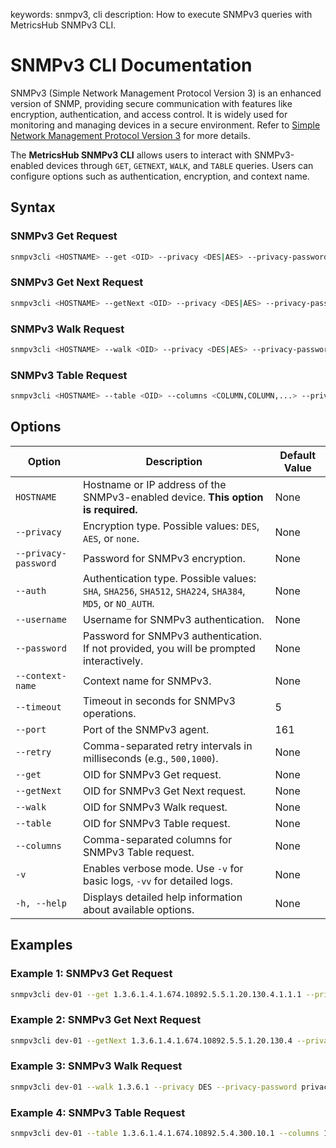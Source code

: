 keywords: snmpv3, cli
description: How to execute SNMPv3 queries with MetricsHub SNMPv3 CLI.

# SNMPv3 CLI Documentation

SNMPv3 (Simple Network Management Protocol Version 3) is an enhanced version of SNMP, providing secure communication with features like encryption, authentication, and access control. It is widely used for monitoring and managing devices in a secure environment. Refer to [Simple Network Management Protocol Version 3](https://en.wikipedia.org/wiki/Simple_Network_Management_Protocol#Version_3) for more details.

The **MetricsHub SNMPv3 CLI** allows users to interact with SNMPv3-enabled devices through `GET`, `GETNEXT`, `WALK`, and `TABLE` queries. Users can configure options such as authentication, encryption, and context name.

## Syntax

### SNMPv3 Get Request

```bash
snmpv3cli <HOSTNAME> --get <OID> --privacy <DES|AES> --privacy-password <PASSWORD> --auth <SHA|SHA256|SHA512|SHA384|SHA224|MD5> --username <USERNAME> --password <PASSWORD> --context-name <CONTEXT> --timeout <TIMEOUT> --retry <INTERVAL1>,<INTERVAL2>,...
```

### SNMPv3 Get Next Request

```bash
snmpv3cli <HOSTNAME> --getNext <OID> --privacy <DES|AES> --privacy-password <PASSWORD> --auth <SHA|SHA256|SHA512|SHA384|SHA224|MD5> --username <USERNAME> --password <PASSWORD> --context-name <CONTEXT> --timeout <TIMEOUT> --retry <INTERVAL1>,<INTERVAL2>,...
```

### SNMPv3 Walk Request

```bash
snmpv3cli <HOSTNAME> --walk <OID> --privacy <DES|AES> --privacy-password <PASSWORD> --auth <SHA|SHA256|SHA512|SHA384|SHA224|MD5> --username <USERNAME> --password <PASSWORD> --context-name <CONTEXT> --timeout <TIMEOUT> --retry <INTERVAL1>,<INTERVAL2>,...
```

### SNMPv3 Table Request

```bash
snmpv3cli <HOSTNAME> --table <OID> --columns <COLUMN,COLUMN,...> --privacy <DES|AES> --privacy-password <PASSWORD> --auth <SHA|SHA256|SHA512|SHA384|SHA224|MD5> --username <USERNAME> --password <PASSWORD> --context-name <CONTEXT> --timeout <TIMEOUT> --retry <INTERVAL1>,<INTERVAL2>,...
```

## Options

| Option               | Description                                                                                               | Default Value |
| -------------------- |-----------------------------------------------------------------------------------------------------------| ------------- |
| `HOSTNAME`           | Hostname or IP address of the SNMPv3-enabled device. **This option is required.**                         | None          |
| `--privacy`          | Encryption type. Possible values: `DES`, `AES`, or `none`.                                                | None          |
| `--privacy-password` | Password for SNMPv3 encryption.                                                                           | None          |
| `--auth`             | Authentication type. Possible values: `SHA`, `SHA256`, `SHA512`, `SHA224`, `SHA384`, `MD5`, or `NO_AUTH`. | None          |
| `--username`         | Username for SNMPv3 authentication.                                                                       | None          |
| `--password`         | Password for SNMPv3 authentication. If not provided, you will be prompted interactively.                  | None          |
| `--context-name`     | Context name for SNMPv3.                                                                                  | None          |
| `--timeout`          | Timeout in seconds for SNMPv3 operations.                                                                 | 5             |
| `--port`             | Port of the SNMPv3 agent.                                                                                 | 161           |
| `--retry`            | Comma-separated retry intervals in milliseconds (e.g., `500,1000`).                                       | None          |
| `--get`              | OID for SNMPv3 Get request.                                                                               | None          |
| `--getNext`          | OID for SNMPv3 Get Next request.                                                                          | None          |
| `--walk`             | OID for SNMPv3 Walk request.                                                                              | None          |
| `--table`            | OID for SNMPv3 Table request.                                                                             | None          |
| `--columns`          | Comma-separated columns for SNMPv3 Table request.                                                         | None          |
| `-v`                 | Enables verbose mode. Use `-v` for basic logs, `-vv` for detailed logs.                                   | None          |
| `-h, --help`         | Displays detailed help information about available options.                                               | None          |

## Examples

### Example 1: SNMPv3 Get Request

```bash
snmpv3cli dev-01 --get 1.3.6.1.4.1.674.10892.5.5.1.20.130.4.1.1.1 --privacy AES --privacy-password privacyPassword --auth MD5 --username admin --password secret --context-name context --timeout 120 --retry 500,1000
```

### Example 2: SNMPv3 Get Next Request

```bash
snmpv3cli dev-01 --getNext 1.3.6.1.4.1.674.10892.5.5.1.20.130.4 --privacy AES --privacy-password privacyPassword --auth SHA --username admin --password secret --context-name context --timeout 120 --retry 500,1000
```

### Example 3: SNMPv3 Walk Request

```bash
snmpv3cli dev-01 --walk 1.3.6.1 --privacy DES --privacy-password privacyPassword --auth SHA --username admin --password secret --context-name context --timeout 120 --retry 500,1000
```

### Example 4: SNMPv3 Table Request

```bash
snmpv3cli dev-01 --table 1.3.6.1.4.1.674.10892.5.4.300.10.1 --columns 1,3,8,9,11 --privacy AES --privacy-password privacyPassword --auth MD5 --username admin --password secret --context-name context --timeout 120 --retry 500,1000
```
